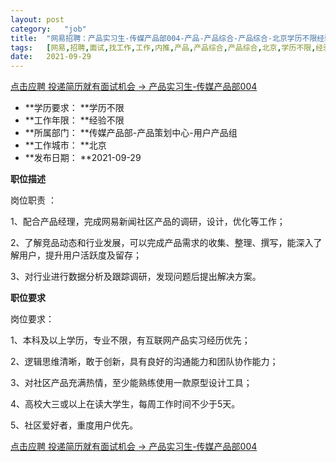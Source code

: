 ```yaml
---
layout:	post
category:	"job"
title:	"网易招聘：产品实习生-传媒产品部004-产品-产品综合-产品综合-北京学历不限经验不限"
tags:	[网易,招聘,面试,找工作,工作,内推,产品,产品综合,产品综合,北京,学历不限,经验不限]
date:	2021-09-29
---
```


[点击应聘 投递简历就有面试机会 ->  产品实习生-传媒产品部004](http://mobile.bole.netease.com/bole/boleDetail?id=34509&employeeId=346f03c3cda5f04c&key=all)



- **学历要求： **学历不限
- **工作年限： **经验不限
- **所属部门： **传媒产品部-产品策划中心-用户产品组
- **工作城市： **北京
- **发布日期： **2021-09-29



**职位描述**

岗位职责 ：

1、配合产品经理，完成网易新闻社区产品的调研，设计，优化等工作；

2、了解竞品动态和行业发展，可以完成产品需求的收集、整理、撰写，能深入了解用户，提升用户活跃度及留存；

3、对行业进行数据分析及跟踪调研，发现问题后提出解决方案。

 





**职位要求**

岗位要求：

1、本科及以上学历，专业不限，有互联网产品实习经历优先；

2、逻辑思维清晰，敢于创新，具有良好的沟通能力和团队协作能力；

3、对社区产品充满热情，至少能熟练使用一款原型设计工具；

4、高校大三或以上在读大学生，每周工作时间不少于5天。

5、社区爱好者，重度用户优先。



[点击应聘 投递简历就有面试机会 ->  产品实习生-传媒产品部004](http://mobile.bole.netease.com/bole/boleDetail?id=34509&employeeId=346f03c3cda5f04c&key=all)